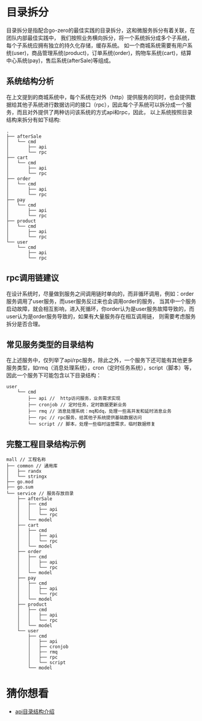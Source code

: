 # 目录拆分
目录拆分是指配合go-zero的最佳实践的目录拆分，这和微服务拆分有着关联，在团队内部最佳实践中，
我们按照业务横向拆分，将一个系统拆分成多个子系统，每个子系统应拥有独立的持久化存储，缓存系统。
如一个商城系统需要有用户系统(user)，商品管理系统(product)，订单系统(order)，购物车系统(cart)，结算中心系统(pay)，售后系统(afterSale)等组成。

## 系统结构分析
在上文提到的商城系统中，每个系统在对外（http）提供服务的同时，也会提供数据给其他子系统进行数据访问的接口（rpc），因此每个子系统可以拆分成一个服务，而且对外提供了两种访问该系统的方式api和rpc，因此，
以上系统按照目录结构来拆分有如下结构:

```text
.
├── afterSale
│   └── cmd
│       ├── api
│       └── rpc
├── cart
│   └── cmd
│       ├── api
│       └── rpc
├── order
│   └── cmd
│       ├── api
│       └── rpc
├── pay
│   └── cmd
│       ├── api
│       └── rpc
├── product
│   └── cmd
│       ├── api
│       └── rpc
└── user
    └── cmd
        ├── api
        └── rpc
```

## rpc调用链建议
在设计系统时，尽量做到服务之间调用链时单向的，而非循环调用，例如：order服务调用了user服务，而user服务反过来也会调用order的服务，
当其中一个服务启动故障，就会相互影响，进入死循环，你order认为是user服务故障导致的，而user认为是order服务导致的，如果有大量服务存在相互调用链，
则需要考虑服务拆分是否合理。

## 常见服务类型的目录结构
在上述服务中，仅列举了api/rpc服务，除此之外，一个服务下还可能有其他更多服务类型，如rmq（消息处理系统），cron（定时任务系统），script（脚本）等，
因此一个服务下可能包含以下目录结构：
```text
user
    └── cmd
        ├── api //  http访问服务，业务需求实现
        ├── cronjob // 定时任务，定时数据更新业务
        ├── rmq // 消息处理系统：mq和dq，处理一些高并发和延时消息业务
        ├── rpc // rpc服务，给其他子系统提供基础数据访问
        └── script // 脚本，处理一些临时运营需求，临时数据修复
```

## 完整工程目录结构示例
```text
mall // 工程名称
├── common // 通用库
│   ├── randx
│   └── stringx
├── go.mod
├── go.sum
└── service // 服务存放目录
    ├── afterSale
    │   ├── cmd
    │   │   ├── api
    │   │   └── rpc
    │   └── model
    ├── cart
    │   ├── cmd
    │   │   ├── api
    │   │   └── rpc
    │   └── model
    ├── order
    │   ├── cmd
    │   │   ├── api
    │   │   └── rpc
    │   └── model
    ├── pay
    │   ├── cmd
    │   │   ├── api
    │   │   └── rpc
    │   └── model
    ├── product
    │   ├── cmd
    │   │   ├── api
    │   │   └── rpc
    │   └── model
    └── user
        ├── cmd
        │   ├── api
        │   ├── cronjob
        │   ├── rmq
        │   ├── rpc
        │   └── script
        └── model
```

# 猜你想看
* [api目录结构介绍](api-dir.md)
